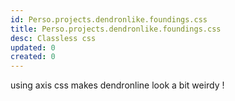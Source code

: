 ```yaml
---
id: Perso.projects.dendronlike.foundings.css
title: Perso.projects.dendronlike.foundings.css
desc: Classless css
updated: 0
created: 0
---
```

using axis css makes dendronline look a bit weirdy !
